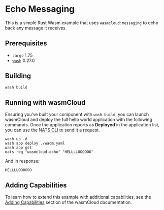 # Echo Messaging

This is a simple Rust Wasm example that uses `wasmcloud:messaging` to echo back any message it receives.

## Prerequisites

- `cargo` 1.75
- [`wash`](https://wasmcloud.com/docs/installation) 0.27.0

## Building

```bash
wash build
```

## Running with wasmCloud

Ensuring you've built your component with `wash build`, you can launch wasmCloud and deploy the full hello world application with the following commands. Once the application reports as **Deployed** in the application list, you can use the [NATS CLI](https://github.com/nats-io/natscli) to send it a request.

```shell
wash up -d
wash app deploy ./wadm.yaml
wash app get
nats req "wasmcloud.echo" "HELLLLOOOOOO"
```

And in response:

```shell
HELLLLOOOOOO
```

## Adding Capabilities

To learn how to extend this example with additional capabilities, see the [Adding Capabilities](https://wasmcloud.com/docs/tour/adding-capabilities?lang=rust) section of the wasmCloud documentation.

